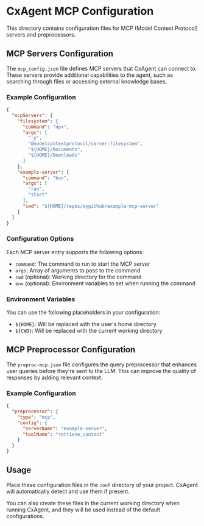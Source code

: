 # CxAgent MCP Configuration

This directory contains configuration files for MCP (Model Context Protocol) servers and preprocessors.

## MCP Servers Configuration

The `mcp_config.json` file defines MCP servers that CxAgent can connect to. These servers provide additional capabilities to the agent, such as searching through files or accessing external knowledge bases.

### Example Configuration

```json
{
  "mcpServers": {
    "filesystem": {
      "command": "npx",
      "args": [
        "-y",
        "@modelcontextprotocol/server-filesystem",
        "${HOME}/Documents",
        "${HOME}/Downloads"
      ]
    },
    "example-server": {
      "command": "bun",
      "args": [
        "run",
        "start"
      ],
      "cwd": "${HOME}/repos/mygithub/example-mcp-server"
    }
  }
}
```

### Configuration Options

Each MCP server entry supports the following options:

- `command`: The command to run to start the MCP server
- `args`: Array of arguments to pass to the command
- `cwd` (optional): Working directory for the command
- `env` (optional): Environment variables to set when running the command

### Environment Variables

You can use the following placeholders in your configuration:

- `${HOME}`: Will be replaced with the user's home directory
- `${CWD}`: Will be replaced with the current working directory

## MCP Preprocessor Configuration

The `preproc-mcp.json` file configures the query preprocessor that enhances user queries before they're sent to the LLM. This can improve the quality of responses by adding relevant context.

### Example Configuration

```json
{
  "preprocessor": {
    "type": "mcp",
    "config": {
      "serverName": "example-server",
      "toolName": "retrieve_context"
    }
  }
}
```

## Usage

Place these configuration files in the `conf` directory of your project. CxAgent will automatically detect and use them if present.

You can also create these files in the current working directory when running CxAgent, and they will be used instead of the default configurations.
